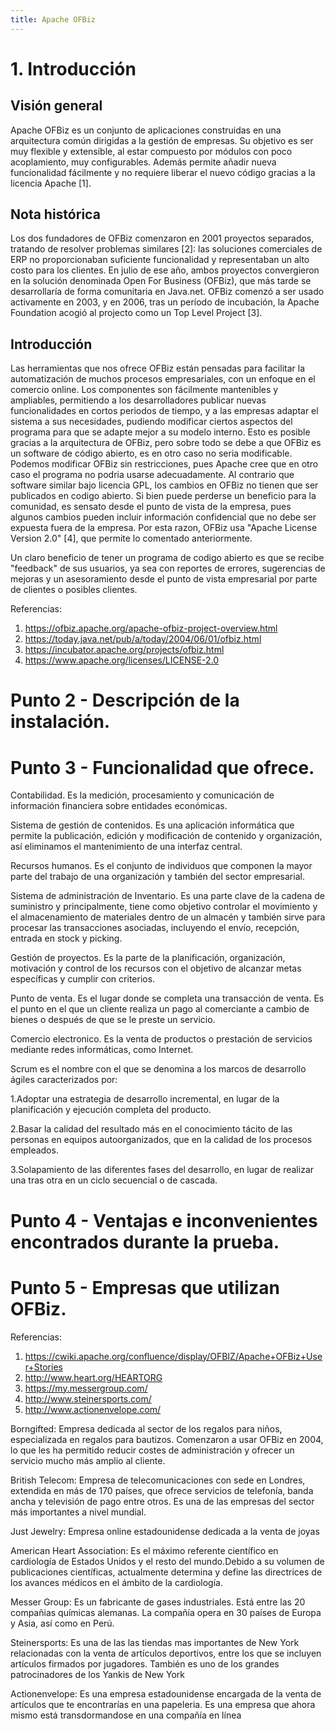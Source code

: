 ```yaml
---
title: Apache OFBiz
---
```


# 1. Introducción

## Visión general

Apache OFBiz es un conjunto de aplicaciones construidas en una arquitectura común dirigidas a la gestión de empresas. Su objetivo es ser muy flexible y extensible, al estar compuesto por módulos con poco acoplamiento, muy configurables. Además permite añadir nueva funcionalidad fácilmente y no requiere liberar el nuevo código gracias a la licencia Apache [1].

## Nota histórica

Los dos fundadores de OFBiz comenzaron en 2001 proyectos separados, tratando de resolver problemas similares [2]: las soluciones comerciales de ERP no proporcionaban suficiente funcionalidad y representaban un alto costo para los clientes. En julio de ese año, ambos proyectos convergieron en la solución denominada Open For Business (OFBiz), que más tarde se desarrollaría de forma comunitaria en Java.net. OFBiz comenzó a ser usado activamente en 2003, y en 2006, tras un período de incubación, la Apache Foundation acogió al projecto como un Top Level Project [3].

## Introducción

Las herramientas que nos ofrece OFBiz están pensadas para facilitar la automatización de muchos procesos empresariales, con un enfoque en el comercio online. Los componentes son fácilmente mantenibles y ampliables, permitiendo a los desarrolladores publicar nuevas funcionalidades en cortos periodos de tiempo, y a las empresas adaptar el sistema a sus necesidades, pudiendo modificar ciertos aspectos del programa para que se adapte mejor a su modelo interno. Esto es posible gracias a la arquitectura de OFBiz, pero sobre todo se debe a que OFBiz es un software de código abierto, es en otro caso no seria modificable. Podemos modificar OFBiz sin restricciones, pues Apache cree que en otro caso el programa no podria usarse adecuadamente. Al contrario que software similar bajo licencia GPL, los cambios en OFBiz no tienen que ser publicados en codigo abierto. Si bien puede perderse un beneficio para la comunidad, es sensato desde el punto de vista de la empresa, pues algunos cambios pueden incluir información confidencial que no debe ser expuesta fuera de la empresa. Por esta razon, OFBiz usa "Apache License Version 2.0" [4], que permite lo comentado anteriormente.

Un claro beneficio de tener un programa de codigo abierto es que se recibe "feedback" de sus usuarios, ya sea con reportes de errores, sugerencias de mejoras y un asesoramiento desde el punto de vista empresarial por parte de clientes o posibles clientes.


Referencias:

1. https://ofbiz.apache.org/apache-ofbiz-project-overview.html
2. https://today.java.net/pub/a/today/2004/06/01/ofbiz.html
3. https://incubator.apache.org/projects/ofbiz.html
4. https://www.apache.org/licenses/LICENSE-2.0

# Punto 2 - Descripción de la instalación.

# Punto 3 - Funcionalidad que ofrece. 

Contabilidad.  Es la medición, procesamiento y comunicación de información financiera sobre entidades económicas. 

Sistema de gestión de contenidos. Es una aplicación informática que permite la publicación, edición y modificación de contenido y organización, así eliminamos el mantenimiento de una interfaz central.

Recursos humanos. Es el conjunto de individuos que componen la mayor parte del trabajo de una organización y también del sector empresarial.

Sistema de administración de Inventario. Es una parte clave de la cadena de suministro y principalmente, tiene como objetivo controlar el movimiento y el almacenamiento de materiales dentro de un almacén y también sirve para procesar las transacciones asociadas, incluyendo el envío, recepción, entrada en stock y picking.

Gestión de proyectos. Es la parte de la planificación, organización, motivación y control de los recursos con el objetivo de alcanzar metas específicas y cumplir con criterios.

Punto de venta. Es el lugar donde se completa una transacción de venta. Es el punto en el que un cliente realiza un pago al comerciante a cambio de bienes o después de que se le preste un servicio.

Comercio electronico. Es la venta de productos o prestación de servicios mediante redes informáticas, como Internet.

Scrum es el nombre con el que se denomina a los marcos de desarrollo ágiles caracterizados por:

1.Adoptar una estrategia de desarrollo incremental, en lugar de la planificación y ejecución completa del producto.

2.Basar la calidad del resultado más en el conocimiento tácito de las personas en equipos autoorganizados, que en la calidad de los procesos empleados.

3.Solapamiento de las diferentes fases del desarrollo, en lugar de realizar una tras otra en un ciclo secuencial o de cascada.
  
# Punto 4 - Ventajas e inconvenientes encontrados durante la prueba. 

# Punto 5 - Empresas que utilizan OFBiz. 

Referencias:

1. https://cwiki.apache.org/confluence/display/OFBIZ/Apache+OFBiz+User+Stories
2. http://www.heart.org/HEARTORG
3. https://my.messergroup.com/
4.  http://www.steinersports.com/
5.  http://www.actionenvelope.com/

Borngifted: Empresa dedicada al sector de los regalos para niños, especializada en regalos para bautizos. Comenzaron a usar OFBiz en 2004, lo que les ha permitido reducir costes de administración y ofrecer un servicio mucho más amplio al cliente. 

British Telecom: Empresa de telecomunicaciones con sede en Londres, extendida en más de 170 países, que ofrece servicios de telefonía, banda ancha y televisión de pago entre otros. Es una de las empresas del sector más importantes a nivel mundial. 

Just Jewelry: Empresa online estadounidense dedicada a la venta de joyas

American Heart Association: Es el máximo referente científico en cardiología de Estados Unidos y el resto del mundo.Debido a su volumen de publicaciones científicas, actualmente determina y define las directrices de los avances médicos en el ámbito de la cardiología. 

Messer Group:  Es un fabricante de gases industriales. Está entre las 20 compañias químicas alemanas. La compañía opera en 30 países de Europa y Asia, así como en Perú.

Steinersports: Es una de las las tiendas mas importantes de New York relacionadas con la venta de artículos deportivos, entre los que se incluyen artículos firmados por jugadores. También es uno de los grandes patrocinadores de los Yankis de New York

Actionenvelope: Es una empresa estadounidense encargada de la venta de artículos que te encontrarías en una papeleria. Es una empresa que ahora mismo está transdormandose en una compañía en línea
